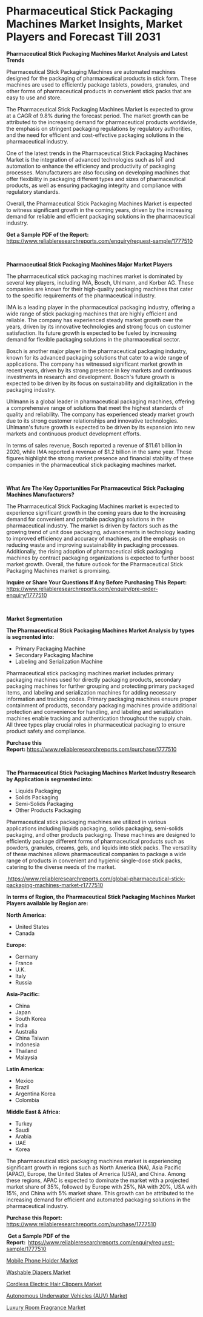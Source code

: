 <p><h1>Pharmaceutical Stick Packaging Machines Market Insights, Market Players and Forecast Till 2031</h1></p><p><strong>Pharmaceutical Stick Packaging Machines Market Analysis and Latest Trends</strong></p>
<p><p>Pharmaceutical Stick Packaging Machines are automated machines designed for the packaging of pharmaceutical products in stick form. These machines are used to efficiently package tablets, powders, granules, and other forms of pharmaceutical products in convenient stick packs that are easy to use and store.</p><p>The Pharmaceutical Stick Packaging Machines Market is expected to grow at a CAGR of 9.8% during the forecast period. The market growth can be attributed to the increasing demand for pharmaceutical products worldwide, the emphasis on stringent packaging regulations by regulatory authorities, and the need for efficient and cost-effective packaging solutions in the pharmaceutical industry.</p><p>One of the latest trends in the Pharmaceutical Stick Packaging Machines Market is the integration of advanced technologies such as IoT and automation to enhance the efficiency and productivity of packaging processes. Manufacturers are also focusing on developing machines that offer flexibility in packaging different types and sizes of pharmaceutical products, as well as ensuring packaging integrity and compliance with regulatory standards.</p><p>Overall, the Pharmaceutical Stick Packaging Machines Market is expected to witness significant growth in the coming years, driven by the increasing demand for reliable and efficient packaging solutions in the pharmaceutical industry.</p></p>
<p><strong>Get a Sample PDF of the Report:&nbsp;</strong> <a href="https://www.reliableresearchreports.com/enquiry/request-sample/1777510">https://www.reliableresearchreports.com/enquiry/request-sample/1777510</a></p>
<p>&nbsp;</p>
<p><strong>Pharmaceutical Stick Packaging Machines Major Market Players</strong></p>
<p><p>The pharmaceutical stick packaging machines market is dominated by several key players, including IMA, Bosch, Uhlmann, and Korber AG. These companies are known for their high-quality packaging machines that cater to the specific requirements of the pharmaceutical industry.</p><p>IMA is a leading player in the pharmaceutical packaging industry, offering a wide range of stick packaging machines that are highly efficient and reliable. The company has experienced steady market growth over the years, driven by its innovative technologies and strong focus on customer satisfaction. Its future growth is expected to be fueled by increasing demand for flexible packaging solutions in the pharmaceutical sector.</p><p>Bosch is another major player in the pharmaceutical packaging industry, known for its advanced packaging solutions that cater to a wide range of applications. The company has witnessed significant market growth in recent years, driven by its strong presence in key markets and continuous investments in research and development. Bosch's future growth is expected to be driven by its focus on sustainability and digitalization in the packaging industry.</p><p>Uhlmann is a global leader in pharmaceutical packaging machines, offering a comprehensive range of solutions that meet the highest standards of quality and reliability. The company has experienced steady market growth due to its strong customer relationships and innovative technologies. Uhlmann's future growth is expected to be driven by its expansion into new markets and continuous product development efforts.</p><p>In terms of sales revenue, Bosch reported a revenue of $11.61 billion in 2020, while IMA reported a revenue of $1.2 billion in the same year. These figures highlight the strong market presence and financial stability of these companies in the pharmaceutical stick packaging machines market.</p></p>
<p>&nbsp;</p>
<p><strong>What Are The Key Opportunities For Pharmaceutical Stick Packaging Machines Manufacturers?</strong></p>
<p><p>The Pharmaceutical Stick Packaging Machines market is expected to experience significant growth in the coming years due to the increasing demand for convenient and portable packaging solutions in the pharmaceutical industry. The market is driven by factors such as the growing trend of unit dose packaging, advancements in technology leading to improved efficiency and accuracy of machines, and the emphasis on reducing waste and improving sustainability in packaging processes. Additionally, the rising adoption of pharmaceutical stick packaging machines by contract packaging organizations is expected to further boost market growth. Overall, the future outlook for the Pharmaceutical Stick Packaging Machines market is promising.</p></p>
<p><strong>Inquire or Share Your Questions If Any Before Purchasing This Report:</strong> <a href="https://www.reliableresearchreports.com/enquiry/pre-order-enquiry/1777510">https://www.reliableresearchreports.com/enquiry/pre-order-enquiry/1777510</a></p>
<p>&nbsp;</p>
<p><strong>Market Segmentation</strong></p>
<p><strong>The Pharmaceutical Stick Packaging Machines Market Analysis by types is segmented into:</strong></p>
<p><ul><li>Primary Packaging Machine</li><li>Secondary Packaging Machine</li><li>Labeling and Serialization Machine</li></ul></p>
<p><p>Pharmaceutical stick packaging machines market includes primary packaging machines used for directly packaging products, secondary packaging machines for further grouping and protecting primary packaged items, and labeling and serialization machines for adding necessary information and tracking codes. Primary packaging machines ensure proper containment of products, secondary packaging machines provide additional protection and convenience for handling, and labeling and serialization machines enable tracking and authentication throughout the supply chain. All three types play crucial roles in pharmaceutical packaging to ensure product safety and compliance.</p></p>
<p><strong>Purchase this Report:&nbsp;</strong><a href="https://www.reliableresearchreports.com/purchase/1777510">https://www.reliableresearchreports.com/purchase/1777510</a></p>
<p>&nbsp;</p>
<p><strong>The Pharmaceutical Stick Packaging Machines Market Industry Research by Application is segmented into:</strong></p>
<p><ul><li>Liquids Packaging</li><li>Solids Packaging</li><li>Semi-Solids Packaging</li><li>Other Products Packaging</li></ul></p>
<p><p>Pharmaceutical stick packaging machines are utilized in various applications including liquids packaging, solids packaging, semi-solids packaging, and other products packaging. These machines are designed to efficiently package different forms of pharmaceutical products such as powders, granules, creams, gels, and liquids into stick packs. The versatility of these machines allows pharmaceutical companies to package a wide range of products in convenient and hygienic single-dose stick packs, catering to the diverse needs of the market.</p></p>
<p><a href="https://www.reliableresearchreports.com/global-pharmaceutical-stick-packaging-machines-market-r1777510">&nbsp;https://www.reliableresearchreports.com/global-pharmaceutical-stick-packaging-machines-market-r1777510</a></p>
<p><strong>In terms of Region, the Pharmaceutical Stick Packaging Machines Market Players available by Region are:</strong></p>
<p>
    <p> <strong> North America: </strong>
        <ul>
            <li>United States</li>
            <li>Canada</li>
        </ul>
        </p> 
    <p> <strong> Europe: </strong>
        <ul>
            <li>Germany</li>
            <li>France</li>
            <li>U.K.</li>
            <li>Italy</li>
            <li>Russia</li>
        </ul>
        </p> 
    <p> <strong> Asia-Pacific: </strong>
        <ul>
            <li>China</li>
            <li>Japan</li>
            <li>South Korea</li>
            <li>India</li>
            <li>Australia</li>
            <li>China Taiwan</li>
            <li>Indonesia</li>
            <li>Thailand</li>
            <li>Malaysia</li>
        </ul>
        </p> 
    <p> <strong> Latin America: </strong>
        <ul>
            <li>Mexico</li>
            <li>Brazil</li>
            <li>Argentina Korea</li>
            <li>Colombia</li>
        </ul>
        </p> 
    <p> <strong> Middle East & Africa: </strong>
        <ul>
            <li>Turkey</li>
            <li>Saudi</li>
            <li>Arabia</li>
            <li>UAE</li>
            <li>Korea</li>
        </ul>
    </p>
    </p>
<p><p>The pharmaceutical stick packaging machines market is experiencing significant growth in regions such as North America (NA), Asia Pacific (APAC), Europe, the United States of America (USA), and China. Among these regions, APAC is expected to dominate the market with a projected market share of 35%, followed by Europe with 25%, NA with 20%, USA with 15%, and China with 5% market share. This growth can be attributed to the increasing demand for efficient and automated packaging solutions in the pharmaceutical industry.</p></p>
<p><strong>Purchase this Report: </strong><a href="https://www.reliableresearchreports.com/purchase/1777510">https://www.reliableresearchreports.com/purchase/1777510</a></p>
<p>&nbsp;<strong>Get a Sample PDF of the Report:&nbsp;&nbsp;</strong><a href="https://www.reliableresearchreports.com/enquiry/request-sample/1777510">https://www.reliableresearchreports.com/enquiry/request-sample/1777510</a></p>
<p><strong></strong></p>
<p><p><a href="https://medium.com/@garyshaw626/mobile-phone-holder-market-emerging-trends-and-future-prospects-for-period-from-2024-to-2031-f0aa2bdbd5d2">Mobile Phone Holder Market</a></p><p><a href="https://medium.com/@caseyshhand587/washable-diapers-market-a-global-and-regional-analysis-2024-2031-7924127f98bf">Washable Diapers Market</a></p><p><a href="https://medium.com/@othaleffler24/cordless-electric-hair-clippers-industry-analysis-report-its-market-size-growing-with-a-cagr-of-6-6-192f65abddce">Cordless Electric Hair Clippers Market</a></p><p><a href="https://github.com/mancsybtousav/Market-Research-Report-List-3/blob/main/autonomous-underwater-vehicles-auv-market.md">Autonomous Underwater Vehicles (AUV) Market</a></p><p><a href="https://medium.com/@amyjacobi/luxury-room-fragrance-market-global-market-insights-and-sales-trends-2024-to-2031-c004ec60d797">Luxury Room Fragrance Market</a></p></p>